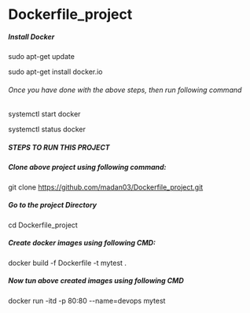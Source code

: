 # Dockerfile_project
##### Install Docker #####

sudo apt-get update

sudo apt-get install docker.io


###### Once you have done with the above steps, then run following command  #####

systemctl start docker 

systemctl status docker

##### STEPS TO RUN THIS PROJECT ######

##### Clone above project using following command: ######

git clone https://github.com/madan03/Dockerfile_project.git

#####  Go to the project Directory ######

cd Dockerfile_project

##### Create docker images using following CMD: #####

docker build -f Dockerfile -t mytest .


##### Now tun above created images using following CMD #####

docker run -itd -p 80:80 --name=devops mytest





